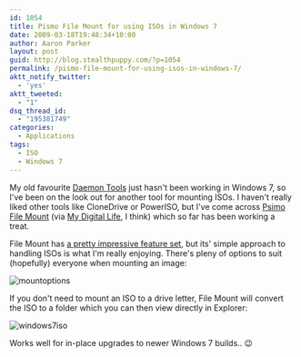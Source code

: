 ```yaml
---
id: 1054
title: Pismo File Mount for using ISOs in Windows 7
date: 2009-03-18T19:48:34+10:00
author: Aaron Parker
layout: post
guid: http://blog.stealthpuppy.com/?p=1054
permalink: /pismo-file-mount-for-using-isos-in-windows-7/
aktt_notify_twitter:
  - 'yes'
aktt_tweeted:
  - "1"
dsq_thread_id:
  - "195381749"
categories:
  - Applications
tags:
  - ISO
  - Windows 7
---
```

My old favourite [Daemon Tools](http://www.daemon-tools.cc/home) just hasn't been working in Windows 7, so I've been on the look out for another tool for mounting ISOs. I haven't really liked other tools like CloneDrive or PowerISO, but I've come across [Psimo File Mount](http://www.pismotechnic.com/pfm/) (via [My Digital Life](http://www.mydigitallife.info/2009/03/15/pismo-file-mounter-to-mount-zip-iso-compactiso-compact-file-set-and-private-folder-files-to-file-system-as-virtual-folder/), I think) which so far has been working a treat.

File Mount has [a pretty impressive feature set](http://www.pismotechnic.com/pfm/doc/), but its' simple approach to handling ISOs is what I'm really enjoying. There's pleny of options to suit (hopefully) everyone when mounting an image:

![mountoptions]({{site.baseurl}}/media/2009/03/mountoptions.png)

If you don't need to mount an ISO to a drive letter, File Mount will convert the ISO to a folder which you can then view directly in Explorer:

![windows7iso]({{site.baseurl}}/media/2009/03/windows7iso.png)

Works well for in-place upgrades to newer Windows 7 builds.. 😉
